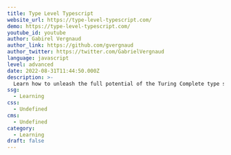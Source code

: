 ```yaml
---
title: Type Level Typescript
website_url: https://type-level-typescript.com/
demo: https://type-level-typescript.com/
youtube_id: youtube
author: Gabirel Vergnaud
author_link: https://github.com/gvergnaud
author_twitter: https://twitter.com/GabrielVergnaud
language: javascript
level: advanced
date: 2022-08-31T11:44:50.000Z
description: >-
  Learn how to unleash the full potential of the Turing Complete type system of TypeScript!
ssg:
  - Learning
css:
  - Undefined
cms:
  - Undefined
category:
  - Learning
draft: false
---
```



